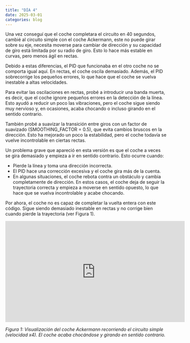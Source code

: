 ```yaml
---
title: "DÍA 4"
date: 2025-03-01
categories: blog
---
```


Una vez conseguí que el coche completara el circuito en 40 segundos, cambié al circuito simple con el coche Ackermann, este no puede girar sobre su eje, necesita moverse para cambiar de dirección y su capacidad de giro está limitada por su radio de giro. Esto lo hace más estable en curvas, pero menos ágil en rectas.

Debido a estas diferencias, el PID que funcionaba en el otro coche no se comporta igual aquí. En rectas, el coche oscila demasiado. Además, el PID sobrecorrige los pequeños errores, lo que hace que el coche se vuelva inestable a altas velocidades.

Para evitar las oscilaciones en rectas, probé a introducir una banda muerta, es decir, que el coche ignore pequeños errores en la detección de la línea. Esto ayudó a reducir un poco las vibraciones, pero el coche sigue siendo muy nervioso y, en ocasiones, acaba chocando o incluso girando en el sentido contrario.

También probé a suavizar la transición entre giros con un factor de suavizado (SMOOTHING_FACTOR = 0.5), que evita cambios bruscos en la dirección. Esto ha mejorado un poco la estabilidad, pero el coche todavía se vuelve incontrolable en ciertas rectas.

Un problema grave que apareció en esta versión es que el coche a veces se gira demasiado y empieza a ir en sentido contrario. Esto ocurre cuando:
- Pierde la línea y toma una dirección incorrecta.
- El PID hace una corrección excesiva y el coche gira más de la cuenta.
- En algunas situaciones, el coche rebota contra un obstáculo y cambia completamente de dirección.
En estos casos, el coche deja de seguir la trayectoria correcta y empieza a moverse en sentido opuesto, lo que hace que se vuelva incontrolable y acabe chocando.

Por ahora, el coche no es capaz de completar la vuelta entera con este código. Sigue siendo demasiado inestable en rectas y no corrige bien cuando pierde la trayectoria (ver Figura 1).

<iframe width="560" height="315" src="https://www.youtube.com/embed/aOyMU9rRIx8" frameborder="0" allowfullscreen></iframe>
<p><em>Figura 1: Visualización del coche Ackermann recorriendo el circuito simple (velocidad x4). El coche acaba chocándose y girando en sentido contrario.</em></p>



